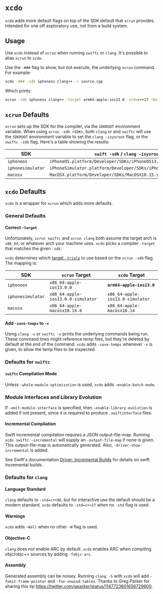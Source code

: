 # `xcdo`

`xcdo` adds more default flags on top of the SDK default that `xcrun` provides. Intended for one off exploratory use, not from a build system.

## Usage

Use `xcdo` instead of `xcrun` when running `swiftc` or `clang`. It's possible to alias `xcrun` to `xcdo`.

Use the `-###` flag to show, but not execute, the underlying `xcrun` command. For example:

```sh
xcdo -### -sdk iphoneos clang++ -c source.cpp
```

Which prints:

```sh
xcrun -sdk iphoneos clang++ -target arm64-apple-ios13.0 -std=c++17 -Wall -c source.cpp
```

## `xcrun` Defaults

`xcrun` sets up the SDK for the compiler, via the `SDKROOT` environment variable. When using `xcrun -sdk <SDK>`, both `clang` or and `swiftc` will use the `SDKROOT` environment variable to set the `clang -isysroot` flag, or the `swiftc -sdk` flag. Here's a table showing the results:

| SDK | `swift -sdk` / `clang -isysroot` |
| --- | --- |
| `iphoneos` | `iPhoneOS.platform/Developer/SDKs/iPhoneOS13.0.sdk` |
| `iphonesimulator` | `iPhoneSimulator.platform/Developer/SDKs/iPhoneSimulator13.0.sdk` |
| `macosx` | `MacOSX.platform/Developer/SDKs/MacOSX10.15.sdk` |

## `xcdo` Defaults

`xcdo` is a wrapper for `xcrun` which adds more defaults.

### General Defaults

#### Correct `-target`

Unfortunately, `xcrun swiftc` and `xcrun clang` both assume the target arch is `x86_64`, or whatever arch your machine uses. `xcdo` picks a compiler `-target` that matches the given `-sdk`.

`xcdo` determines which [target `-triple`](https://clang.llvm.org/docs/CrossCompilation.html#target-triple) to use based on the `xcrun -sdk` flag. The mapping is:

| SDK | `xcrun` Target | `xcdo` Target |
| --- | --- | --- |
| `iphoneos` | `x86_64-apple-ios13.0.0` | **`arm64-apple-ios13.0`**  |
| `iphonesimulator` | `x86_64-apple-ios13.0.0-simulator` | `x86_64-apple-ios13.0-simulator` |
| `macosx` | `x86_64-apple-macosx10.14.0` | `x86_64-apple-macosx10.14` |

#### Add `-save-temps` to `-v`

Using `clang -v` or `swiftc -v` prints the underlying commands being run. These command lines might reference temp files, but they're deleted by default at the end of the command. `xcdo` adds `-save-temps` whenever `-v` is given, to allow the temp files to be inspected.

### Defaults for `swiftc`

#### `swiftc` Compilation Mode

Unless `-whole-module-optimization` is used, `xcdo` adds `-enable-batch-mode`.

### Module Interfaces and Library Evolution

If `-emit-module-interface` is specified, then `-enable-library-evolution` is added if not present, since it is required to produce `.swiftinterface` files.

#### Incremental Compilation

Swift incremental compilation requires a JSON output-file-map. Running `xcdo swiftc -incremental` will supply an `-output-file-map` if none is given. This output-file-map is automatically generated. Also, `-driver-show-incremental` is added.

See Swift's documentation [Driver: Incremental Builds](https://github.com/apple/swift/blob/master/docs/Driver.md#incremental-builds) for details on swift incremental builds.

### Defaults for `clang` 

#### Language Standard

`clang` defaults to `-std=c++98`, but for interactive use the default should be a modern standard. `xcdo` defaults to `-std=c++17` when no `-std` flag is used.

#### Warnings

`xcdo` adds `-Wall` when no other `-W` flag is used.

#### Objective-C

`clang` does not enable ARC by default. `xcdo` enables ARC when compiling objc/objc++ sources by adding `-fobjc-arc`.

#### Assembly

Generated assembly can be noisey. Running `clang -S` with `xcdo` will add `-fomit-frame-pointer` and `-fno-unwind-tables`. Thanks to Greg Parker for sharing this tip https://twitter.com/gparker/status/1147723601656729600.
